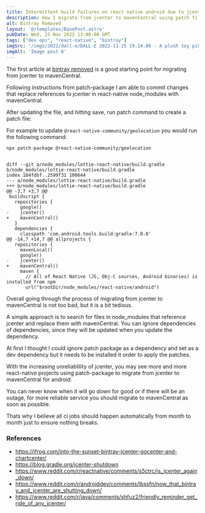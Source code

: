 ```yaml
---
title: Intermittent build failures on react native android due to jcenter
description: How I migrate from jcenter to mavenCentral using patch files.
alt: Bintray Removed
layout: '@/templates/BasePost.astro'
pubDate: Wed, 15 Nov 2022 13:00:00 GMT
tags: ["dev ops", "react-native", "bintray"]
imgSrc: '/imgs/2022/dall-e/DALL·E 2022-11-25 19.14.06 - A plush toy pikachu sitting next to a wall.png'
imgAlt: 'Image post 6'
---
```


The first article at [bintray removed](https://friendlyuser.github.io/posts/bintray_removed_approaches/) is a good starting point for migrating from jcenter to mavenCentral.


Following instructions from patch-package I am able to commit changes that replace references to jcenter in react-native node_modules with mavenCentral.

After updating the file, and hitting save, run patch command to create a patch file:


For example to update `@react-native-community/geolocation` you would run the following command:

```bash
npx patch-package @react-native-community/geolocation
```
```

diff --git a/node_modules/lottie-react-native/build.gradle b/node_modules/lottie-react-native/build.gradle
index 184fdbf..2599f31 100644
--- a/node_modules/lottie-react-native/build.gradle
+++ b/node_modules/lottie-react-native/build.gradle
@@ -3,7 +3,7 @@
 buildscript {
   repositories {
     google()
-    jcenter()
+    mavenCentral()
   }
   dependencies {
     classpath 'com.android.tools.build:gradle:7.0.0'
@@ -14,7 +14,7 @@ allprojects {
   repositories {
     mavenLocal()
     google()
-    jcenter()
+    mavenCentral()
     maven {
       // All of React Native (JS, Obj-C sources, Android binaries) is installed from npm
       url("$rootDir/node_modules/react-native/android")
```

Overall going through the process of migrating from jcenter to mavenCentral is not too bad, but it is a bit tedious.

A simple approach is to search for files in node_modules that reference jcenter and replace them with mavenCentral. You can ignore dependencies of dependencies, since they will be updated when you update the dependency.

At first I thought I could ignore patch package as a dependency and set as a dev dependency but it needs to be installed it order to apply the patches.

With the increasing unreliablility of jcenter, you may see more and more react-native projects using patch-package to migrate from jcenter to mavenCentral for android.

You can never know when it will go down for good or if there will be an outage, for more reliable service you should migrate to mavenCentral as soon as possible.

Thats why I believe all ci jobs should happen automatically from month to month just to ensure nothing breaks.

### References

- https://jfrog.com/into-the-sunset-bintray-jcenter-gocenter-and-chartcenter/
- https://blog.gradle.org/jcenter-shutdown
- https://www.reddit.com/r/reactnative/comments/s5ctrc/is_jcenter_again_down/
- https://www.reddit.com/r/androiddev/comments/lbssfn/now_that_bintray_and_jcenter_are_shutting_down/
- https://www.reddit.com/r/java/comments/shfuz2/friendly_reminder_get_ride_of_any_jcenter/
